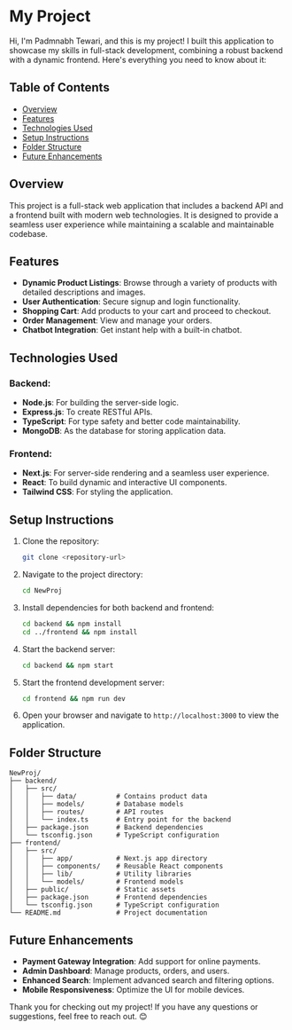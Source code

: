 # My Project

Hi, I'm Padmnabh Tewari, and this is my project! I built this application to showcase my skills in full-stack development, combining a robust backend with a dynamic frontend. Here's everything you need to know about it:

## Table of Contents
- [Overview](#overview)
- [Features](#features)
- [Technologies Used](#technologies-used)
- [Setup Instructions](#setup-instructions)
- [Folder Structure](#folder-structure)
- [Future Enhancements](#future-enhancements)

## Overview
This project is a full-stack web application that includes a backend API and a frontend built with modern web technologies. It is designed to provide a seamless user experience while maintaining a scalable and maintainable codebase.

## Features
- **Dynamic Product Listings**: Browse through a variety of products with detailed descriptions and images.
- **User Authentication**: Secure signup and login functionality.
- **Shopping Cart**: Add products to your cart and proceed to checkout.
- **Order Management**: View and manage your orders.
- **Chatbot Integration**: Get instant help with a built-in chatbot.

## Technologies Used
### Backend:
- **Node.js**: For building the server-side logic.
- **Express.js**: To create RESTful APIs.
- **TypeScript**: For type safety and better code maintainability.
- **MongoDB**: As the database for storing application data.

### Frontend:
- **Next.js**: For server-side rendering and a seamless user experience.
- **React**: To build dynamic and interactive UI components.
- **Tailwind CSS**: For styling the application.

## Setup Instructions
1. Clone the repository:
   ```bash
   git clone <repository-url>
   ```
2. Navigate to the project directory:
   ```bash
   cd NewProj
   ```
3. Install dependencies for both backend and frontend:
   ```bash
   cd backend && npm install
   cd ../frontend && npm install
   ```
4. Start the backend server:
   ```bash
   cd backend && npm start
   ```
5. Start the frontend development server:
   ```bash
   cd frontend && npm run dev
   ```
6. Open your browser and navigate to `http://localhost:3000` to view the application.

## Folder Structure
```
NewProj/
├── backend/
│   ├── src/
│   │   ├── data/          # Contains product data
│   │   ├── models/        # Database models
│   │   ├── routes/        # API routes
│   │   └── index.ts       # Entry point for the backend
│   ├── package.json       # Backend dependencies
│   └── tsconfig.json      # TypeScript configuration
├── frontend/
│   ├── src/
│   │   ├── app/           # Next.js app directory
│   │   ├── components/    # Reusable React components
│   │   ├── lib/           # Utility libraries
│   │   └── models/        # Frontend models
│   ├── public/            # Static assets
│   ├── package.json       # Frontend dependencies
│   └── tsconfig.json      # TypeScript configuration
└── README.md              # Project documentation
```

## Future Enhancements
- **Payment Gateway Integration**: Add support for online payments.
- **Admin Dashboard**: Manage products, orders, and users.
- **Enhanced Search**: Implement advanced search and filtering options.
- **Mobile Responsiveness**: Optimize the UI for mobile devices.

Thank you for checking out my project! If you have any questions or suggestions, feel free to reach out. 😊

